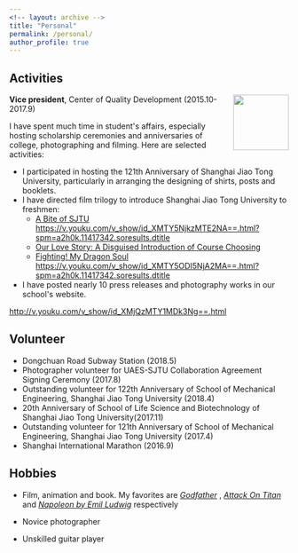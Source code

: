 ```yaml
---
<!-- layout: archive -->
title: "Personal"
permalink: /personal/
author_profile: true
---
```


## Activities
<img src="https://zhuangdingyi.github.io/files/coqd.png" style="width: 100px;float: right;"/>  

**Vice president**, Center of Quality Development (2015.10-2017.9) 

I have spent much time in student's affairs, especially hosting scholarship ceremonies and anniversaries of college, photographing and filming. Here are selected activities:

* I participated in hosting the 121th Anniversary of Shanghai Jiao Tong University, particularly in arranging the designing of shirts, posts and booklets.
* I have directed film trilogy to introduce Shanghai Jiao Tong University to freshmen: 
	* [A Bite of SJTU](https://v.youku.com/v_show/id_XMTY5NjkzMTE2NA==.html?spm=a2h0k.11417342.soresults.dtitle)  
https://v.youku.com/v_show/id_XMTY5NjkzMTE2NA==.html?spm=a2h0k.11417342.soresults.dtitle
	* [Our Love Story: A Disguised Introduction of Course Choosing](https://www.bilibili.com/video/av5993224/)
	* [Fighting! My Dragon Soul](https://v.youku.com/v_show/id_XMTY5ODI5NjA2MA==.html?spm=a2h0k.11417342.soresults.dtitle)  
https://v.youku.com/v_show/id_XMTY5ODI5NjA2MA==.html?spm=a2h0k.11417342.soresults.dtitle
* I have posted nearly 10 press releases and photography works in our school's website.


http://v.youku.com/v_show/id_XMjQzMTY1MDk3Ng==.html

## Volunteer
* Dongchuan Road Subway Station (2018.5)
* Photographer volunteer for UAES-SJTU Collaboration Agreement Signing Ceremony (2017.8)
* Outstanding volunteer for 122th Anniversary of School of Mechanical Engineering, Shanghai Jiao Tong University (2018.4)
* 20th Anniversary of School of Life Science and Biotechnology of Shanghai Jiao Tong University(2017.11)
* Outstanding volunteer for 121th Anniversary of School of Mechanical Engineering, Shanghai Jiao Tong University (2017.4)
* Shanghai International Marathon (2016.9)


## Hobbies

* Film, animation and book. My favorites are [*Godfather*](https://www.imdb.com/title/tt0068646/) , [*Attack On Titan*](https://www.imdb.com/title/tt2560140/) and [*Napoleon by Emil Ludwig*](https://www.goodreads.com/book/show/129399.Napoleon) respectively

* Novice photographer

* Unskilled guitar player